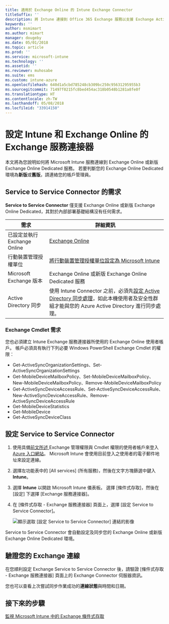 ```yaml
---
title: 適用於 Exchange Online 的 Intune Exchange Connector
titleSuffix: ''
description: 將 Intune 連接到 Office 365 Exchange 服務以支援 Exchange ActiveSync 行動裝置管理 (MDM)。
keywords: ''
author: msmimart
ms.author: mimart
manager: dougeby
ms.date: 05/01/2018
ms.topic: article
ms.prod: ''
ms.service: microsoft-intune
ms.technology: ''
ms.assetid: ''
ms.reviewer: muhosabe
ms.suite: ems
ms.custom: intune-azure
ms.openlocfilehash: 640d1a5cbd785248cb309bc250c95631295955b3
ms.sourcegitcommit: 71497f0215fc8bed454ac318b0548b1281a8fe0f
ms.translationtype: HT
ms.contentlocale: zh-TW
ms.lasthandoff: 05/08/2018
ms.locfileid: "33914150"
---
```

# <a name="configure-the-exchange-service-connector-for-intune-and-exchange-online"></a>設定 Intune 和 Exchange Online 的 Exchange 服務連接器

本文將為您說明如何將 Microsoft Intune 服務連線到 Exchange Online 或新版 Exchange Online Dedicated 服務。 若要判斷您的 Exchange Online Dedicated 環境為**新版**或**舊版**，請連絡您的帳戶管理員。

## <a name="service-to-service-connector-requirements"></a>Service to Service Connector 的需求
**Service to Service Connector** 僅支援 Exchange Online 或新版 Exchange Online Dedicated，其對於內部部署基礎結構沒有任何需求。


|              需求               |                                                                                                            詳細資訊                                                                                                            |
|----------------------------------------|----------------------------------------------------------------------------------------------------------------------------------------------------------------------------------------------------------------------------------------|
| 已設定並執行 Exchange Online |                                                                                 [Exchange Online](https://technet.microsoft.com/library/jj200580.aspx)                                                                                 |
|   行動裝置管理授權單位   |                                                       [將行動裝置管理授權單位設定為 Microsoft Intune](mdm-authority-set.md)                                                       |
|       Microsoft Exchange 版本       |                                                                                      Exchange Online 或新版 Exchange Online Dedicated 服務                                                                                      |
|    Active Directory 同步    | 使用 Intune Connector 之前，必須先[設定 Active Directory 同步處理](/intune/users-add)，如此本機使用者及安全性群組才能與您的 Azure Active Directory 進行同步處理。 |

### <a name="exchange-cmdlet-requirements"></a>Exchange Cmdlet 需求

您也必須建立 Intune Exchange 服務連接器所使用的 Exchange Online 使用者帳戶。 帳戶必須具有執行下列必要 Windows PowerShell Exchange Cmdlet 的權限：

 - Get-ActiveSyncOrganizationSettings、Set-ActiveSyncOrganizationSettings
 - Get-MobileDeviceMailboxPolicy、Set-MobileDeviceMailboxPolicy、New-MobileDeviceMailboxPolicy、Remove-MobileDeviceMailboxPolicy
 - Get-ActiveSyncDeviceAccessRule、Set-ActiveSyncDeviceAccessRule、New-ActiveSyncDeviceAccessRule、Remove-ActiveSyncDeviceAccessRule
 - Get-MobileDeviceStatistics
 - Get-MobileDevice
 - Get-ActiveSyncDeviceClass

## <a name="set-up-the-service-to-service-connector"></a>設定 Service to Service Connector

1. 使用具備[前文所述 ](#exchange-cmdlet-requirements)Exchange 管理權限與 Cmdlet 權限的使用者帳戶來登入 [Azure 入口網站](http://portal.azure.com)。 Microsoft Intune 會使用目前登入之使用者的電子郵件地址來設定連線。

2. 選擇左功能表中的 [All services] (所有服務)，然後在文字方塊篩選中鍵入 **Intune**。

3. 選擇 **Intune** 以開啟 Microsoft Intune 儀表板。 選擇 [條件式存取]，然後在 [設定] 下選擇 [Exchange 服務連接器]。

4.  在 [條件式存取 - Exchange 服務連接器] 頁面上，選擇 [設定 Service to Service Connector]。 
   
     ![顯示選取 [設定 Service to Service Connector] 連結的影像](media/exchange_service_connector.png)

Service to Service Connector 會自動設定及同步您的 Exchange Online 或新版 Exchange Online Dedicated 環境。

## <a name="validate-your-exchange-connection"></a>驗證您的 Exchange 連線

在您順利設定 Exchange Service to Service Connector 後，請驗證 [條件式存取 - Exchange 服務連接器] 頁面上的 Exchange Connector 伺服器資訊。

您也可以查看上次嘗試同步作業成功的**連線狀態**與時間和日期。

## <a name="next-steps"></a>接下來的步驟
[監視 Microsoft Intune 中的 Exchange 條件式存取](conditional-access-exchange-monitor.md)